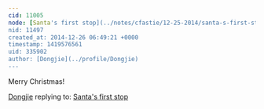 ```yaml
---
cid: 11005
node: [Santa's first stop](../notes/cfastie/12-25-2014/santa-s-first-stop)
nid: 11497
created_at: 2014-12-26 06:49:21 +0000
timestamp: 1419576561
uid: 335902
author: [Dongjie](../profile/Dongjie)
---
```


Merry Christmas!

[Dongjie](../profile/Dongjie) replying to: [Santa's first stop](../notes/cfastie/12-25-2014/santa-s-first-stop)

